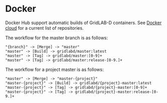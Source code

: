 # Docker

Docker Hub support automatic builds of GridLAB-D containers.  See [Docker cloud](https://cloud.docker.com/u/gridlabd/repository/list) for a current list of repositories.

The workflow for the master branch is as follows:
~~~
"{branch}" -> [Merge] -> "master"
"master" -> [Build] -> gridlabd/master:latest
"master" -> [Tag] -> gridlabd/master:[0-9]+
"master" -> [Tag] -> gridlabd/master:release-[0-9.]+
~~~

The workflow for a project master is as follows:
~~~
"master" -> [Merge] -> "master-{project}"
"master-{project}" -> [Build] -> gridlabd/{project}-master:latest
"master-{project}" -> [Tag] -> gridlabd/{project}-master:[0-9]+
"master-{project}" -> [Tag] -> gridlabd/{project}-master:release-[0-9.]+
~~~
